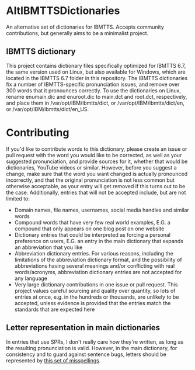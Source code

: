 # AltIBMTTSDictionaries
An alternative set of dictionaries for IBMTTS.
Accepts community contributions, but generally aims to be a minimalist project.
## IBMTTS dictionary
This project contains dictionary files specifically optimized for IBMTTS 6.7, the same version used on Linux, but also available for Windows, which are located in the IBMTTS 6.7 folder in this repository. The IBMTTS dictionaries fix a number of IBMTTS-specific pronunciation issues, and remove over 300 words that it pronounces correctly. To use the dictionaries on Linux, rename enumain.dic and enuroot.dic to main.dct and root.dct, respectively, and place them in /var/opt/IBM/ibmtts/dict, or /var/opt/IBM/ibmtts/dict/en, or /var/opt/IBM/ibmtts/dict/en_US.
# Contributing
If you'd like to contribute words to this dictionary, please create an issue or pull request with the word you would like to be corrected, as well as your suggested pronunciation, and provide sources for it, whether that would be dictionaries, YouTube videos or similar. However, before you suggest a change, make sure that the word you want changed is actually pronounced incorrectly, and that the original pronunciation is not less common but otherwise acceptable, as your entry will get removed if this turns out to be the case. Additionally, entries that will not be accepted include, but are not limited to:
* Domain names, file names, usernames, social media handles and similar words
* Compound words that have very few real world examples, E.G. a compound that only appears on one blog post on one website
* Dictionary entries that could be interpreted as forcing a personal preference on users, E.G. an entry in the main dictionary that expands an abbreviation that you like
* Abbreviation dictionary entries. For various reasons, including the limitations of the abbreviation dictionary format, and the possibility of abbreviations having several meanings and/or conflicting with real words/acronyms, abbreviation dictionary entries are not accepted for any language
* Very large dictionary contributions in one issue or pull request. This project values careful sourcing and quality over quantity, so lots of entries at once, e.g. in the hundreds or thousands, are unlikely to be accepted, unless evidence is provided that the entries match the standards that are expected here

## Letter representation in main dictionaries
In entries that use SPRs, I don't really care how they're written, as long as the resulting pronunciation is valid.  However, in the main dictionary, for consistency and to guard against sentence bugs, letters should be represented by [this set of misspellings](https://github.com/Mohamed00/AltIBMTTSDictionaries/blob/master/doc/main%20dictionary%20spellings.md).
